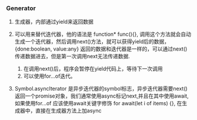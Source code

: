 
### Generator

1. 生成器，内部通过yield来返回数据
2. 可以用来替代迭代器，他的语法是 function* func(){}, 调用这个方法就会自动生成一个迭代器，然后调用next()方法，就可以获得yield后的数据，{done:boolean, value:any} 返回的数据和迭代器是一样的，可以通过next()传递数据进去，但是第一次调用next无法传递数据.
   1. 在调用next()后，程序会暂停在yield代码上，等待下一次调用
   2. 可以使用for...of迭代。

3. Symbol.asyncIterator 是异步迭代器的symbol标志，异步迭代器需要next()返回一个promise对象，我们通常使用async标记next,并且在其中使用await, 如果使用for...of 应该使用await关键字修饰 for await(let i of items) {}, 在生成器中，直接在生成器方法上加async
